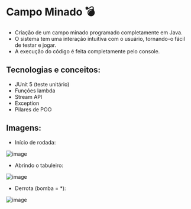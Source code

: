 # Campo Minado 💣
- Criação de um campo minado programado completamente em Java.
- O sistema tem uma interação intuitiva com o usuário, tornando-o fácil de testar e jogar.
- A execução do código é feita completamente pelo console.


## Tecnologias e conceitos:
- JUnit 5 (teste unitário)
- Funções lambda
- Stream API
- Exception
- Pilares de POO

## Imagens:
- Início de rodada: 

![image](https://github.com/user-attachments/assets/9b2b1734-2425-4218-b1f0-13d1982efba9) 

- Abrindo o tabuleiro: 

![image](https://github.com/user-attachments/assets/9bbf7286-b41f-4f59-9e06-d043d25caf2f)

- Derrota (bomba = *):

![image](https://github.com/user-attachments/assets/3ace7f63-82d9-4449-914a-9f0b3d45a05f)
